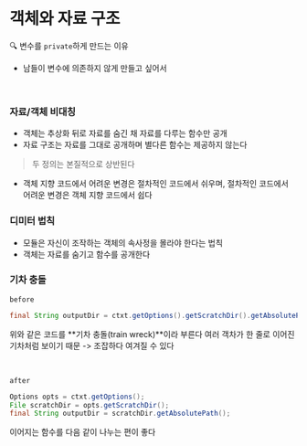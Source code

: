 # 객체와 자료 구조

🔍 변수를 `private`하게 만드는 이유
- 남들이 변수에 의존하지 않게 만들고 싶어서

<br>

### 자료/객체 비대칭
- 객체는 추상화 뒤로 자료를 숨긴 채 자료를 다루는 함수만 공개
- 자료 구조는 자료를 그대로 공개하며 별다른 함수는 제공하지 않는다
> 두 정의는 본질적으로 상반된다

- 객체 지향 코드에서 어려운 변경은 절차적인 코드에서 쉬우며, 절차적인 코드에서 어려운 변경은 객체 지향 코드에서 쉽다

### 디미터 법칙
- 모듈은 자신이 조작하는 객체의 속사정을 몰라야 한다는 법칙
- 객체는 자료를 숨기고 함수를 공개한다

### 기차 충돌

`before`

```java
final String outputDir = ctxt.getOptions().getScratchDir().getAbsolutePath();
```
위와 같은 코드를 **기차 충돌(train wreck)**이라 부른다
여러 객차가 한 줄로 이어진 기차처럼 보이기 때문 -> 조잡하다 여겨질 수 있다

<br>

`after`
```java
Options opts = ctxt.getOptions();
File scratchDir = opts.getScratchDir();
final String outputDir = scratchDir.getAbsolutePath();
```
이어지는 함수를 다음 같이 나누는 편이 좋다


    